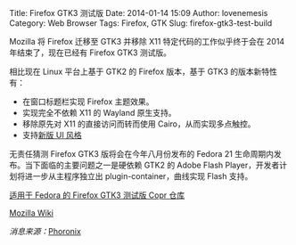 Title: Firefox GTK3 测试版
Date: 2014-01-14 15:09
Author: lovenemesis
Category: Web Browser
Tags: Firefox, GTK
Slug: firefox-gtk3-test-build

Mozilla 将 Firefox 迁移至 GTK3 并移除 X11 特定代码的工作似乎终于会在
2014 年结束了，现在已经有 Firefox GTK3 测试版。  

相比现在 Linux 平台上基于 GTK2 的 Firefox 版本，基于 GTK3
的版本新特性有：

-   在窗口标题栏实现 Firefox 主题效果。
-   实现完全不依赖 X11 的 Wayland 原生支持。
-   移除原先对 X11 的直接访问而转而使用 Cairo，从而实现多点触控。
-   支持[新版 UI
    风格](https://linuxtoy.org/archives/firefox-nightly-introduces-new-ux-australis.html)

无责任猜测 Firefox GTK3 版将会在今年八月份发布的 Fedora 21
生命周期内发布。当下面临的主要问题之一是硬依赖 GTK2 的 Adobe Flash
Player，开发者计划将进一步从主程序独立出 plugin-container，曲线实现
Flash 支持。

[适用于 Fedora 的 Firefox GTK3 测试版 Copr
仓库](http://copr.fedoraproject.org/coprs/stransky/FirefoxGtk3/)

[Mozilla Wiki](https://wiki.mozilla.org/Platform/GFX/GTK3)

*消息来源：*[Phoronix](http://www.phoronix.com/scan.php?page=news_item&px=MTU2OTk)
